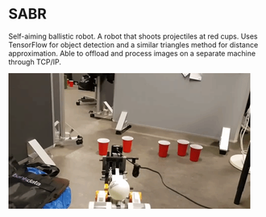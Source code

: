# SABR

Self-aiming ballistic robot. A robot that shoots projectiles at red cups. Uses TensorFlow for object detection and a similar triangles method for distance approximation. Able to offload and process images on a separate machine through TCP/IP.

![SABR](giphy.gif "SABR")
